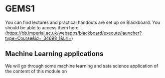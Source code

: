 # GEMS1
You can find lectures and practical handouts are set up on Blackboard. You should be able to access them here (https://bb.imperial.ac.uk/webapps/blackboard/execute/launcher?type=Course&id=_34698_1&url=)


## Machine Learning applications
We will go through some machine learning and sata science application of the contemt of this module on 
